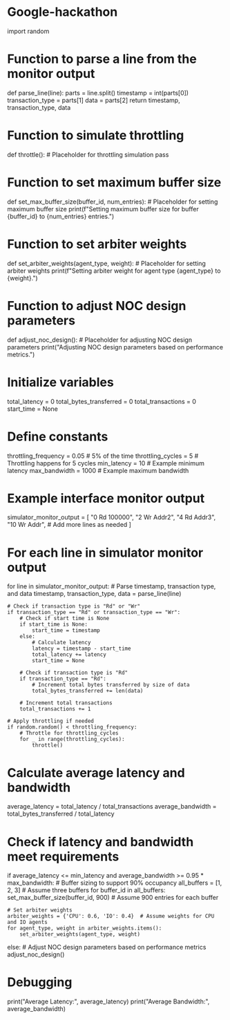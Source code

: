 # Google-hackathon
import random

# Function to parse a line from the monitor output
def parse_line(line):
    parts = line.split()
    timestamp = int(parts[0])
    transaction_type = parts[1]
    data = parts[2]
    return timestamp, transaction_type, data

# Function to simulate throttling
def throttle():
    # Placeholder for throttling simulation
    pass

# Function to set maximum buffer size
def set_max_buffer_size(buffer_id, num_entries):
    # Placeholder for setting maximum buffer size
    print(f"Setting maximum buffer size for buffer {buffer_id} to {num_entries} entries.")

# Function to set arbiter weights
def set_arbiter_weights(agent_type, weight):
    # Placeholder for setting arbiter weights
    print(f"Setting arbiter weight for agent type {agent_type} to {weight}.")

# Function to adjust NOC design parameters
def adjust_noc_design():
    # Placeholder for adjusting NOC design parameters
    print("Adjusting NOC design parameters based on performance metrics.")

# Initialize variables
total_latency = 0
total_bytes_transferred = 0
total_transactions = 0
start_time = None

# Define constants
throttling_frequency = 0.05  # 5% of the time
throttling_cycles = 5  # Throttling happens for 5 cycles
min_latency = 10  # Example minimum latency
max_bandwidth = 1000  # Example maximum bandwidth

# Example interface monitor output
simulator_monitor_output = [
    "0 Rd 100000",
    "2 Wr Addr2",
    "4 Rd Addr3",
    "10 Wr Addr",
    # Add more lines as needed
]

# For each line in simulator monitor output
for line in simulator_monitor_output:
    # Parse timestamp, transaction type, and data
    timestamp, transaction_type, data = parse_line(line)

    # Check if transaction type is "Rd" or "Wr"
    if transaction_type == "Rd" or transaction_type == "Wr":
        # Check if start time is None
        if start_time is None:
            start_time = timestamp
        else:
            # Calculate latency
            latency = timestamp - start_time
            total_latency += latency
            start_time = None

        # Check if transaction type is "Rd"
        if transaction_type == "Rd":
            # Increment total bytes transferred by size of data
            total_bytes_transferred += len(data)

        # Increment total transactions
        total_transactions += 1

    # Apply throttling if needed
    if random.random() < throttling_frequency:
        # Throttle for throttling_cycles
        for _ in range(throttling_cycles):
            throttle()

# Calculate average latency and bandwidth
average_latency = total_latency / total_transactions
average_bandwidth = total_bytes_transferred / total_latency

# Check if latency and bandwidth meet requirements
if average_latency <= min_latency and average_bandwidth >= 0.95 * max_bandwidth:
    # Buffer sizing to support 90% occupancy
    all_buffers = [1, 2, 3]  # Assume three buffers
    for buffer_id in all_buffers:
        set_max_buffer_size(buffer_id, 900)  # Assume 900 entries for each buffer

    # Set arbiter weights
    arbiter_weights = {'CPU': 0.6, 'IO': 0.4}  # Assume weights for CPU and IO agents
    for agent_type, weight in arbiter_weights.items():
        set_arbiter_weights(agent_type, weight)
else:
    # Adjust NOC design parameters based on performance metrics
    adjust_noc_design()

# Debugging
print("Average Latency:", average_latency)
print("Average Bandwidth:", average_bandwidth)
